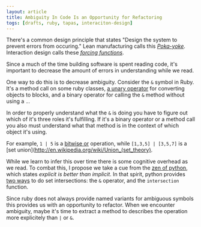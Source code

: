 ```yaml
---
layout: article
title: Ambiguity In Code Is an Opportunity for Refactoring
togs: [drafts, ruby, tapas, interaciton-design]
---
```


There's a common design principle that states "Design the system to prevent
errors from occuring." Lean manufacturing calls this
*[Poka-yoke](http://en.wikipedia.org/wiki/Poka-yoke)*. Interaction design calls
these *[forcing
functions](http://www.interaction-design.org/encyclopedia/forcing_functions.html)*.

Since a much of the time building software is spent reading code, it's
important to decrease the amount of errors in understanding while we read.

One way to do this is to decrease ambiguity. Consider the `&` symbol in Ruby.
It's a method call on some ruby classes, [a unary
operator](/musings/the-ruby-&-symbol/) for converting objects to blocks, and a
binary operator for calling the `&` method without using a `.`.

In order to properly understand what the `&` is doing you have to figure out
which of it's three roles it's fulfilling. If it's a binary operator or a method
call you also must understand what that method is in the context of which object
it's using.

For example, `1 | 5` is a [bitwise
or](http://en.wikipedia.org/wiki/Bitwise_operation#OR) operation, while `[1,3,5]
| [3,5,7]` is a [set union](http://en.wikipedia.org/wiki/Union_(set_theory).

While we learn to infer this over time there is some cognitive overhead as we
read. To combat this, I propose we take a cue from the [zen of
python](http://www.python.org/dev/peps/pep-0020/), which states _explicit is
better than implicit_. In that spirit, python provides [two
ways](http://docs.python.org/2/library/stdtypes.html#set.intersection) to do set
intersections: the `&` operator, and the `intersection` function.

Since ruby does not always provide named variants for ambiguous symbols this
provides us with an opportunity to refactor. When we encounter ambiguity, maybe
it's time to extract a method to describes the operation more explicitely than
`|` or `&`.
